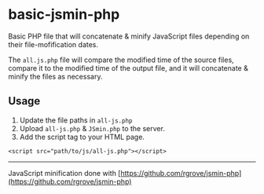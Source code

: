 # basic-jsmin-php

Basic PHP file that will concatenate & minify JavaScript files depending on their file-mofification dates.

The `all.js.php` file will compare the modified time of the source files, compare it to the modified time of the output file, and it will concatenate & minify the files as necessary.

## Usage

1. Update the file paths in `all-js.php`
2. Upload `all-js.php` & `JSmin.php` to the server.
3. Add the script tag to your HTML page.
```
<script src="path/to/js/all-js.php"></script>
```
---

JavaScript minification done with [https://github.com/rgrove/jsmin-php](https://github.com/rgrove/jsmin-php)